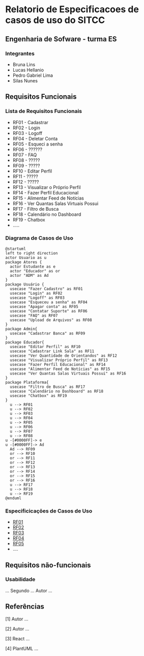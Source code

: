 # Relatorio de Especificacoes de casos de uso do SITCC

## Engenharia de Sofware - turma ES

### Integrantes
- Bruna Lins
- Lucas Hellanio
- Pedro Gabriel Lima
- Silas Nunes

## Requisitos Funcionais

### Lista de Requisitos Funcionais

- RF01 - Cadastrar
- RF02 - Login
- RF03 - Logoff
- RF04 - Deletar Conta
- RF05 - Esqueci a senha
- RF06 - ??????
- RF07 - FAQ
- RF08 - ?????
- RF09 - ?????
- RF10 - Editar Perfil
- RF11 - ?????
- RF12 - ?????
- RF13 - Visualizar o Próprio Perfil
- RF14 - Fazer Perfil Educacional
- RF15 - Alimentar Feed de Notícias
- RF16 - Ver Quantas Salas Virtuais Possui
- RF17 - Filtro de Busca
- RF18 - Calendário no Dashboard
- RF19 - Chatbox
- .....


### Diagrama de Casos de Uso

```plantuml
@startuml
left to right direction
actor Usuario as u
package Atores {
  actor Estudante as e
  actor "Educador" as or
  actor "ADM" as Ad
}
package Usuário {
  usecase "Fazer Cadastro" as RF01
  usecase "Login" as RF02
  usecase "Logoff" as RF03
  usecase "Esqueceu a senha" as RF04
  usecase "Apagar conta" as RF05
  usecase "Contatar Suporte" as RF06
  usecase "FAQ" as RF07
  usecase "Upload de Arquivos" as RF08
}
package Admin{
  usecase "Cadastrar Banca" as RF09
}
package Educador{
  usecase "Editar Perfil" as RF10
  usecase "Cadastrar Link Sala" as RF11
  usecase "Ver Quantidade de Orientandos" as RF12
  usecase "Visualizar Próprio Perfil" as RF13
  usecase "Fazer Perfil Educacional" as RF14
  usecase "Alimentar Feed de Notícias" as RF15
  usecase "Ver Quantas Salas Virtuais Possui" as RF16
}
package Plataforma{
  usecase "Filtro de Busca" as RF17
  usecase "Calendário no Dashboard" as RF18
  usecase "Chatbox" as RF19
}
  u --> RF01
  u --> RF02
  u --> RF03
  u --> RF04
  u --> RF05
  u --> RF06
  u --> RF07
  u --> RF08
u -[#0000FF]-> e
u -[#0000FF]-> Ad
  Ad --> RF09
  or --> RF10
  or --> RF11
  or --> RF12
  or --> RF13
  or --> RF14
  or --> RF15
  or --> RF16
  u --> RF17
  u --> RF18
  u --> RF19
@enduml
```

### Especificicações de Casos de Uso

- [RF01](UseCaseSpecifications/reqs_RF01.md)
- [RF02](UseCaseSpecifications/reqs_RF02.md)
- [RF03](UseCaseSpecifications/reqs_RF03.md)
- [RF04](UseCaseSpecifications/reqs_RF04.md)
- [RF05](UseCaseSpecifications/reqs_RF05.md)
- ....


## Requisitos não-funcionais

### Usabilidade

... Segundo ... Autor ...

## Referências

[1] Autor ...

[2] Autor ...

[3] React ...

[4] PlantUML ...